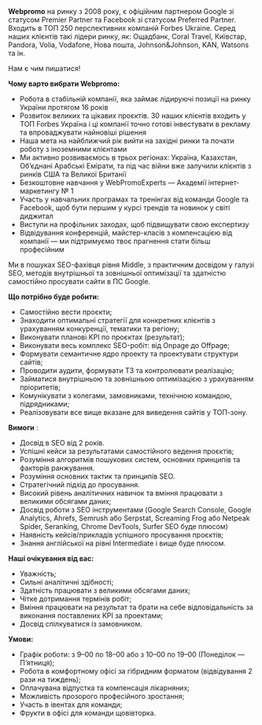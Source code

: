 **Webpromo** на ринку з 2008 року, є офіційним партнером Google зі статусом
Premier Partner та Facebook зі статусом Preferred Partner. Входить в ТОП 250
перспективних компаній Forbes Ukraine. Серед наших клієнтів такі лідери ринку,
як: Ощадбанк, Coral Travel, Київстар, Pandora, Volia, Vodafone, Нова пошта,
Johnson&Johnson, KAN, Watsons та ін.

Нам є чим пишатися!

**Чому варто вибрати Webpromo:**

  * Робота в стабільній компанії, яка займає лідируючі позиції на ринку України протягом 16 років
  * Розвиток великих та цікавих проєктів. 30 наших клієнтів входить у ТОП Forbes Україна і ці компанії точно готові інвестувати в рекламу та впроваджувати найновіші рішення
  * Наша мета на найближчий рік вийти на західні ринки та почати роботу з іноземними клієнтами
  * Ми активно розвиваємось в трьох регіонах: Україна, Казахстан, Об’єднані Арабські Емірати, та під час війни вже залучили клієнтів з ринків США та Великої Британії
  * Безкоштовне навчання у WebPromoExperts — Академії інтернет-маркетингу № 1
  * Участь у навчальних програмах та тренінгах від команди Google та Facebook, щоб бути першим у курсі трендів та новинок у світі диджитал
  * Виступи на профільних заходах, щоб підвищувати свою експертизу
  * Відвідування конференцій, майстер-класів з компенсацією від компанії — ми підтримуємо твоє прагнення стати більш професійним

Ми в пошуках SEO-фахівця рівня Middle, з практичним досвідом у галузі SEO,
методів внутрішньої та зовнішньої оптимізації та здатністю самостійно
просувати сайти в ПС Google.

**Що потрібно буде робити:**

  * Самостійно вести проєкти;
  * Знаходити оптимальні стратегії для конкретних клієнтів з урахуванням конкуренції, тематики та регіону;
  * Виконувати планові KPI по проєктах (результат);
  * Виконувати весь комплекс SEO-робіт: від Onpage до Offpage;
  * Формувати семантичне ядро ​​проекту та проектувати структури сайтів;
  * Проводити аудити, формувати ТЗ та контролювати реалізацію;
  * Займатися внутрішньою та зовнішньою оптимізацією з урахуванням пріоритетів;
  * Комунікувати з колегами, замовниками, технічною командою, підрядниками;
  * Реалізовувати все вище вказане для виведення сайтів у ТОП-зону.

**Вимоги** :

  * Досвід в SEO від 2 років.
  * Успішні кейси за результатами самостійного ведення проєктів;
  * Розуміння алгоритмів пошукових систем, основних принципів та факторів ранжування.
  * Розуміння основних тактик та принципів SEO.
  * Стратегічний підхід до просування.
  * Високий рівень аналітичних навичок та вміння працювати з великими обсягами даних;
  * Досвід роботи з SEO інструментами (Google Search Console, Google Analytics, Ahrefs, Semrush або Serpstat, Screaming Frog або Netpeak Spider, Seranking, Chrome DevTools, Surfer SEO буде плюсом)
  * Наявність кейсів/прикладів успішного просування проєктів;
  * Знання англійської на рівні Intermediate і вище буде плюсом.

**Наші очікування від вас:**

  * Уважність;
  * Сильні аналітичні здібності;
  * Здатність працювати з великими обсягами даних;
  * Чітке дотримання термінів робіт;
  * Вміння працювати на результат та брати на себе відповідальність за виконання поставлених KPI за проектами;
  * Досвід спілкуватися із замовником.

**Умови:**

  * Графік роботи: з 9–00 по 18–00 або з 10–00 по 19–00 (Понеділок — П’ятниця);
  * Робота в комфортному офісі за гібридним форматом (відвідування 2 рази на тиждень);
  * Оплачувана відпустка та компенсація лікарняних;
  * Можливість прозорого професійного зростання;
  * Участь в івентах для команди;
  * Фрукти в офісі для команди щовівторка.